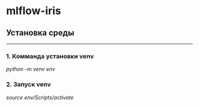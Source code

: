 # mlflow-iris

## Установка среды
---
### 1. Комманда установки venv
_python -m venv env_

### 2. Запуск venv
_source env/Scripts/activate_